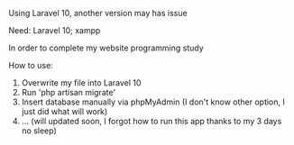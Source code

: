 Using Laravel 10, another version may has issue

Need:
Laravel 10;
xampp

In order to complete my website programming study

How to use:

1. Overwrite my file into Laravel 10
2. Run 'php artisan migrate'
3. Insert database manually via phpMyAdmin (I don't know other option, I just did what will work)
4. ... (will updated soon, I forgot how to run this app thanks to my 3 days no sleep)
